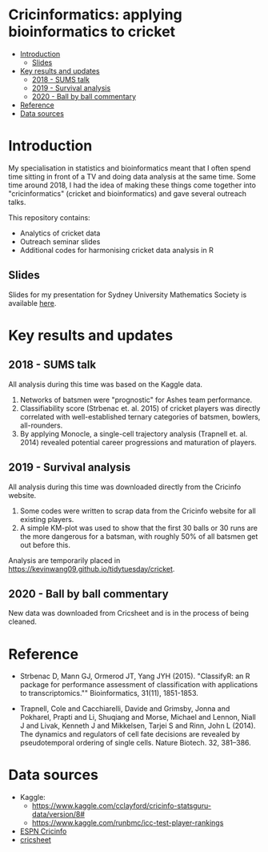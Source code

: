 # Cricinformatics: applying bioinformatics to cricket

* [Introduction](#introduction)
  * [Slides](#slides)
* [Key results and updates](#key-results-and-updates)
  * [2018 - SUMS talk](#2018---sums-talk)
  * [2019 - Survival analysis](#2019---survival-analysis)
  * [2020 - Ball by ball commentary](#2020---ball-by-ball-commentary)
* [Reference](#reference)
* [Data sources](#data-sources)
   
# Introduction

My specialisation in statistics and bioinformatics meant that I often spend time sitting in front of a TV and doing data analysis at the same time. Some time around 2018, I had the idea of making these things come together into "cricinformatics" (cricket and bioinformatics) and gave several outreach talks. 

This repository contains: 

+ Analytics of cricket data
+ Outreach seminar slides 
+ Additional codes for harmonising cricket data analysis in R

## Slides

Slides for my presentation for Sydney University Mathematics Society is available [here](talks/cricinformatics.pdf).

# Key results and updates

## 2018 - SUMS talk

All analysis during this time was based on the Kaggle data. 

1.  Networks of batsmen were "prognostic" for Ashes team performance.
2.  Classifiability score (Strbenac et. al. 2015) of cricket players was directly correlated with well-established ternary categories of batsmen, bowlers, all-rounders.
3.  By applying Monocle, a single-cell trajectory analysis (Trapnell et. al. 2014) revealed potential career progressions and maturation of players.

## 2019 - Survival analysis 

All analysis during this time was downloaded directly from the Cricinfo website. 

1. Some codes were written to scrap data from the Cricinfo website for all existing players. 
2. A simple KM-plot was used to show that the first 30 balls or 30 runs are the more dangerous for a batsman, with roughly 50% of all batsmen get out before this. 

Analysis are temporarily placed in https://kevinwang09.github.io/tidytuesday/cricket. 

## 2020 - Ball by ball commentary

New data was downloaded from Cricsheet and is in the process of being cleaned. 

# Reference
+ Strbenac D, Mann GJ, Ormerod JT, Yang JYH (2015). "ClassifyR: an R package for performance assessment of classification with applications to transcriptomics."" Bioinformatics, 31(11), 1851-1853.

+ Trapnell, Cole and Cacchiarelli, Davide and Grimsby, Jonna and Pokharel, Prapti and Li, Shuqiang and Morse, Michael and Lennon, Niall J and Livak, Kenneth J and Mikkelsen, Tarjei S and Rinn, John L (2014). The dynamics and regulators of cell fate decisions are revealed by pseudotemporal ordering of single cells. Nature Biotech. 32, 381–386. 

# Data sources 

+ Kaggle:
    - https://www.kaggle.com/cclayford/cricinfo-statsguru-data/version/8#
    - https://www.kaggle.com/runbmc/icc-test-player-rankings
+ [ESPN Cricinfo](https://www.espncricinfo.com/)
+ [cricsheet](https://cricsheet.org/)
